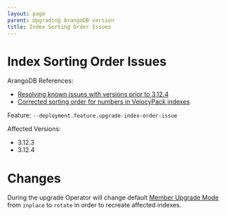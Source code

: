 ```yaml
---
layout: page
parent: Upgrading ArangoDB version
title: Index Sorting Order Issues
---
```


# Index Sorting Order Issues

ArangoDB References:
- [Resolving known issues with versions prior to 3.12.4](https://docs.arangodb.com/stable/release-notes/version-3.12/incompatible-changes-in-3-12/#resolving-known-issues-with-versions-prior-to-3124)
- [Corrected sorting order for numbers in VelocyPack indexes](https://docs.arangodb.com/stable/release-notes/version-3.12/incompatible-changes-in-3-12/#corrected-sorting-order-for-numbers-in-velocypack-indexes)

Feature: `--deployment.feature.upgrade-index-order-issue`

Affected Versions:
- 3.12.3
- 3.12.4

# Changes

During the upgrade Operator will change default [Member Upgrade Mode](../api/ArangoDeployment.V1.md#specagentsupgrademode) from `inplace` to `rotate` in order to recreate affected indexes.
